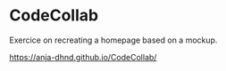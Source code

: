 # CodeCollab
Exercice on recreating a homepage based on a mockup.

https://anja-dhnd.github.io/CodeCollab/
